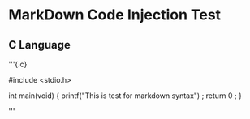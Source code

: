 # MarkDown Code Injection Test 

## C Language

'''{.c}

#include <stdio.h> 

int main(void) {
	printf("This is test for markdown syntax") ;
	return 0 ;
}

'''